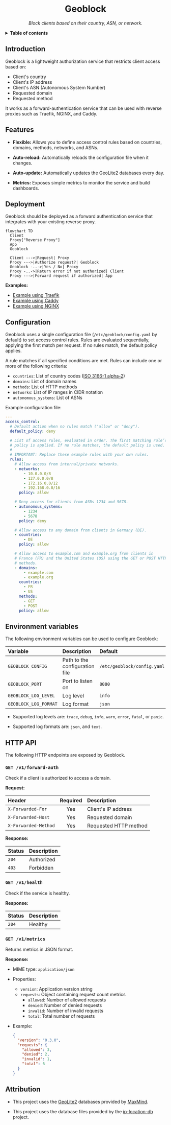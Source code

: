 <!-- markdownlint-disable MD033 -->
<h1 align="center">Geoblock</h1>
<p align="center">
  <i>Block clients based on their country, ASN, or network.</i>
</p>

<details>
<summary><b>Table of contents</b></summary>
<p>

- [Introduction](#introduction)
- [Features](#features)
- [Deployment](#deployment)
- [Configuration](#configuration)
- [Environment variables](#environment-variables)
- [HTTP API](#http-api)
  - [`GET /v1/forward-auth`](#get-v1forward-auth)
  - [`GET /v1/health`](#get-v1health)
  - [`GET /v1/metrics`](#get-v1metrics)
- [Attribution](#attribution)

</p>
</details>
<!-- markdownlint-enable MD033 -->

## Introduction

Geoblock is a lightweight authorization service that restricts client access
based on:

- Client's country
- Client's IP address
- Client's ASN (Autonomous System Number)
- Requested domain
- Requested method

It works as a forward-authentication service that can be used with reverse
proxies such as Traefik, NGINX, and Caddy.

## Features

- **Flexible:** Allows you to define access control rules based on
  countries, domains, methods, networks, and ASNs.

- **Auto-reload:** Automatically reloads the configuration file when it
  changes.

- **Auto-update:** Automatically updates the GeoLite2 databases every day.

- **Metrics:** Exposes simple metrics to monitor the service and build
  dashboards.

## Deployment

Geoblock should be deployed as a forward authentication service that integrates
with your existing reverse proxy.

```mermaid
flowchart TD
  Client
  Proxy["Reverse Proxy"]
  App
  Geoblock

  Client --->|Request| Proxy
  Proxy --->|Authorize request?| Geoblock
  Geoblock -..->|Yes / No| Proxy
  Proxy -..->|Return error if not authorized| Client
  Proxy --->|Forward request if authorized| App
```

**Examples:**

- [Example using Traefik](./examples/traefik/)
- [Example using Caddy](./examples/caddy/)
- [Example using NGINX](./examples/nginx/)

## Configuration

Geoblock uses a single configuration file (`/etc/geoblock/config.yaml` by
default) to set access control rules. Rules are evaluated sequentially,
applying the first match per request. If no rules match, the default policy
applies.

A rule matches if all specified conditions are met. Rules can include one or
more of the following criteria:

- `countries`: List of country codes ([ISO 3166-1 alpha-2](https://www.iban.com/country-codes))
- `domains`: List of domain names
- `methods`: List of HTTP methods
- `networks`: List of IP ranges in CIDR notation
- `autonomous_systems`: List of ASNs

Example configuration file:

```yaml
---
access_control:
  # Default action when no rules match ("allow" or "deny").
  default_policy: deny

  # List of access rules, evaluated in order. The first matching rule’s
  # policy is applied. If no rule matches, the default policy is used.
  #
  # IMPORTANT: Replace these example rules with your own rules.
  rules:
    # Allow access from internal/private networks.
    - networks:
        - 10.0.0.0/8
        - 127.0.0.0/8
        - 172.16.0.0/12
        - 192.168.0.0/16
      policy: allow

    # Deny access for clients from ASNs 1234 and 5678.
    - autonomous_systems:
        - 1234
        - 5678
      policy: deny

    # Allow access to any domain from clients in Germany (DE).
    - countries:
        - DE
      policy: allow

    # Allow access to example.com and example.org from clients in
    # France (FR) and the United States (US) using the GET or POST HTTP
    # methods.
    - domains:
        - example.com
        - example.org
      countries:
        - FR
        - US
      methods:
        - GET
        - POST
      policy: allow
```

## Environment variables

The following environment variables can be used to configure Geoblock:

| Variable              | Description                    | Default                     |
| :-------------------- | :----------------------------- | :-------------------------- |
| `GEOBLOCK_CONFIG`     | Path to the configuration file | `/etc/geoblock/config.yaml` |
| `GEOBLOCK_PORT`       | Port to listen on              | `8080`                      |
| `GEOBLOCK_LOG_LEVEL`  | Log level                      | `info`                      |
| `GEOBLOCK_LOG_FORMAT` | Log format                     | `json`                      |

- Supported log levels are: `trace`, `debug`, `info`, `warn`, `error`, `fatal`,
  or `panic`.

- Supported log formats are: `json`, and `text`.

## HTTP API

The following HTTP endpoints are exposed by Geoblock.

### `GET /v1/forward-auth`

Check if a client is authorized to access a domain.

**Request:**

| Header               | Required | Description           |
| :------------------- | :------: | :-------------------- |
| `X-Forwarded-For`    |   Yes    | Client's IP address   |
| `X-Forwarded-Host`   |   Yes    | Requested domain      |
| `X-Forwarded-Method` |   Yes    | Requested HTTP method |

**Response:**

| Status | Description |
| :----- | :---------- |
| `204`  | Authorized  |
| `403`  | Forbidden   |

### `GET /v1/health`

Check if the service is healthy.

**Response:**

| Status | Description |
| :----- | :---------- |
| `204`  | Healthy     |

### `GET /v1/metrics`

Returns metrics in JSON format.

**Response:**

- MIME type: `application/json`

- Properties:

  - `version`: Application version string
  - `requests`: Object containing request count metrics
    - `allowed`: Number of allowed requests
    - `denied`: Number of denied requests
    - `invalid`: Number of invalid requests
    - `total`: Total number of requests

- Example:

  ```json
  {
    "version": "0.3.0",
    "requests": {
      "allowed": 3,
      "denied": 2,
      "invalid": 1,
      "total": 6
    }
  }
  ```

## Attribution

- This project uses the [GeoLite2][geolite2] databases provided by
  [MaxMind][maxmind].

- This project uses the database files provided by the
  [ip-location-db][ip-location-db] project.

[geolite2]: https://dev.maxmind.com/geoip/geolite2-free-geolocation-data/
[maxmind]: https://www.maxmind.com/
[ip-location-db]: https://github.com/sapics/ip-location-db
